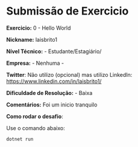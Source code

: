 # Submissão de Exercicio

**Exercicio:** 0 - Hello World

**Nickname:** laisbrito1

**Nível Técnico:** - Estudante/Estagiário/

**Empresa:** -  Nenhuma -

**Twitter**: Não utilizo (opcional) mas utilizo LinkedIn: https://www.linkedin.com/in/laisbrito1/

**Dificuldade de Resolução:** - Baixa

**Comentários:** Foi um inicio tranquilo

**Como rodar o desafio**: 

Use o comando abaixo: 

```bash
dotnet run
``` 

